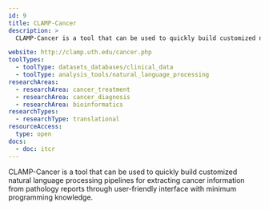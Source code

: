 ```yaml
---
id: 9
title: CLAMP-Cancer
description: >
  CLAMP-Cancer is a tool that can be used to quickly build customized natural language processing pipelines for extracting cancer information from pathology reports through a user-friendly interface with minimum programming knowledge.

website: http://clamp.uth.edu/cancer.php
toolTypes:
  - toolType: datasets_databases/clinical_data
  - toolType: analysis_tools/natural_language_processing
researchAreas:
  - researchArea: cancer_treatment
  - researchArea: cancer_diagnosis
  - researchArea: bioinformatics
researchTypes:
  - researchType: translational
resourceAccess:
  type: open
docs:
  - doc: itcr
---
```

CLAMP-Cancer is a tool that can be used to quickly build customized natural language processing pipelines for extracting cancer information from pathology reports through  user-friendly interface with minimum programming knowledge.